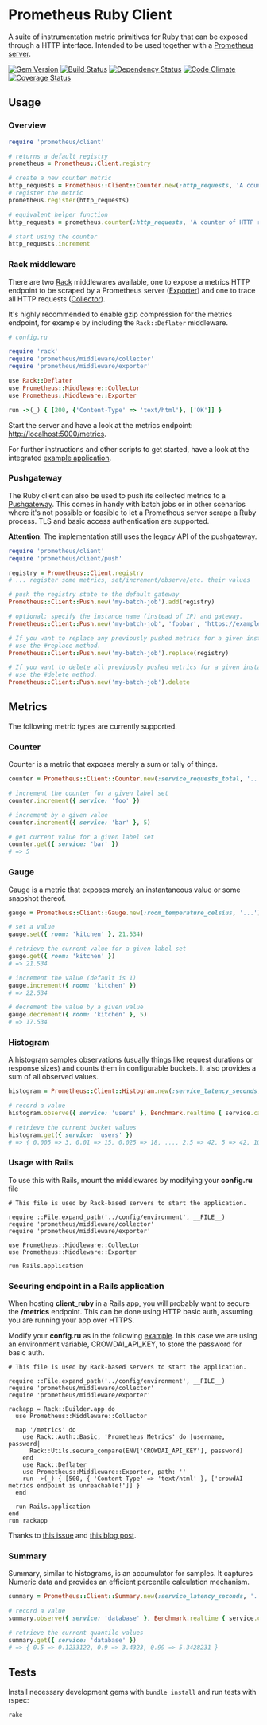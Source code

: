 # Prometheus Ruby Client

A suite of instrumentation metric primitives for Ruby that can be exposed
through a HTTP interface. Intended to be used together with a
[Prometheus server][1].

[![Gem Version][4]](http://badge.fury.io/rb/prometheus-client)
[![Build Status][3]](http://travis-ci.org/prometheus/client_ruby)
[![Dependency Status][5]](https://gemnasium.com/prometheus/client_ruby)
[![Code Climate][6]](https://codeclimate.com/github/prometheus/client_ruby)
[![Coverage Status][7]](https://coveralls.io/r/prometheus/client_ruby)

## Usage

### Overview

```ruby
require 'prometheus/client'

# returns a default registry
prometheus = Prometheus::Client.registry

# create a new counter metric
http_requests = Prometheus::Client::Counter.new(:http_requests, 'A counter of HTTP requests made')
# register the metric
prometheus.register(http_requests)

# equivalent helper function
http_requests = prometheus.counter(:http_requests, 'A counter of HTTP requests made')

# start using the counter
http_requests.increment
```

### Rack middleware

There are two [Rack][2] middlewares available, one to expose a metrics HTTP
endpoint to be scraped by a Prometheus server ([Exporter][9]) and one to trace all HTTP
requests ([Collector][10]).

It's highly recommended to enable gzip compression for the metrics endpoint,
for example by including the `Rack::Deflater` middleware.

```ruby
# config.ru

require 'rack'
require 'prometheus/middleware/collector'
require 'prometheus/middleware/exporter'

use Rack::Deflater
use Prometheus::Middleware::Collector
use Prometheus::Middleware::Exporter

run ->(_) { [200, {'Content-Type' => 'text/html'}, ['OK']] }
```

Start the server and have a look at the metrics endpoint:
[http://localhost:5000/metrics](http://localhost:5000/metrics).

For further instructions and other scripts to get started, have a look at the
integrated [example application](examples/rack/README.md).

### Pushgateway

The Ruby client can also be used to push its collected metrics to a
[Pushgateway][8]. This comes in handy with batch jobs or in other scenarios
where it's not possible or feasible to let a Prometheus server scrape a Ruby
process. TLS and basic access authentication are supported.

**Attention**: The implementation still uses the legacy API of the pushgateway.

```ruby
require 'prometheus/client'
require 'prometheus/client/push'

registry = Prometheus::Client.registry
# ... register some metrics, set/increment/observe/etc. their values

# push the registry state to the default gateway
Prometheus::Client::Push.new('my-batch-job').add(registry)

# optional: specify the instance name (instead of IP) and gateway.
Prometheus::Client::Push.new('my-batch-job', 'foobar', 'https://example.domain:1234').add(registry)

# If you want to replace any previously pushed metrics for a given instance,
# use the #replace method.
Prometheus::Client::Push.new('my-batch-job').replace(registry)

# If you want to delete all previously pushed metrics for a given instance,
# use the #delete method.
Prometheus::Client::Push.new('my-batch-job').delete
```

## Metrics

The following metric types are currently supported.

### Counter

Counter is a metric that exposes merely a sum or tally of things.

```ruby
counter = Prometheus::Client::Counter.new(:service_requests_total, '...')

# increment the counter for a given label set
counter.increment({ service: 'foo' })

# increment by a given value
counter.increment({ service: 'bar' }, 5)

# get current value for a given label set
counter.get({ service: 'bar' })
# => 5
```

### Gauge

Gauge is a metric that exposes merely an instantaneous value or some snapshot
thereof.

```ruby
gauge = Prometheus::Client::Gauge.new(:room_temperature_celsius, '...')

# set a value
gauge.set({ room: 'kitchen' }, 21.534)

# retrieve the current value for a given label set
gauge.get({ room: 'kitchen' })
# => 21.534

# increment the value (default is 1)
gauge.increment({ room: 'kitchen' })
# => 22.534

# decrement the value by a given value
gauge.decrement({ room: 'kitchen' }, 5)
# => 17.534
```

### Histogram

A histogram samples observations (usually things like request durations or
response sizes) and counts them in configurable buckets. It also provides a sum
of all observed values.

```ruby
histogram = Prometheus::Client::Histogram.new(:service_latency_seconds, '...')

# record a value
histogram.observe({ service: 'users' }, Benchmark.realtime { service.call(arg) })

# retrieve the current bucket values
histogram.get({ service: 'users' })
# => { 0.005 => 3, 0.01 => 15, 0.025 => 18, ..., 2.5 => 42, 5 => 42, 10 = >42 }
```

### Usage with Rails

To use this with Rails, mount the middlewares by modifying your **config.ru** file

```
# This file is used by Rack-based servers to start the application.

require ::File.expand_path('../config/environment', __FILE__)
require 'prometheus/middleware/collector'
require 'prometheus/middleware/exporter'

use Prometheus::Middleware::Collector
use Prometheus::Middleware::Exporter

run Rails.application

```

### Securing endpoint in a Rails application


When hosting **client_ruby** in a Rails app, you will probably want to secure the **/metrics** endpoint. This can be done using HTTP basic auth, assuming you are running your app over HTTPS.

Modify your **config.ru** as in the following [example](https://github.com/crowdAI/crowdai/blob/master/config.ru). In this case we are using an environment variable, CROWDAI_API_KEY, to store the password for basic auth.

```
# This file is used by Rack-based servers to start the application.

require ::File.expand_path('../config/environment', __FILE__)
require 'prometheus/middleware/collector'
require 'prometheus/middleware/exporter'

rackapp = Rack::Builder.app do
  use Prometheus::Middleware::Collector

  map '/metrics' do
    use Rack::Auth::Basic, 'Prometheus Metrics' do |username, password|
      Rack::Utils.secure_compare(ENV['CROWDAI_API_KEY'], password)
    end
    use Rack::Deflater
    use Prometheus::Middleware::Exporter, path: ''
    run ->(_) { [500, { 'Content-Type' => 'text/html' }, ['crowdAI metrics endpoint is unreachable!']] }
  end

  run Rails.application
end
run rackapp
```

Thanks to [this issue](https://github.com/prometheus/client_ruby/issues/61) and [this blog post](https://www.robustperception.io/instrumenting-a-ruby-on-rails-application-with-prometheus).

### Summary

Summary, similar to histograms, is an accumulator for samples. It captures
Numeric data and provides an efficient percentile calculation mechanism.

```ruby
summary = Prometheus::Client::Summary.new(:service_latency_seconds, '...')

# record a value
summary.observe({ service: 'database' }, Benchmark.realtime { service.call() })

# retrieve the current quantile values
summary.get({ service: 'database' })
# => { 0.5 => 0.1233122, 0.9 => 3.4323, 0.99 => 5.3428231 }
```

## Tests

Install necessary development gems with `bundle install` and run tests with
rspec:

```bash
rake
```

[1]: https://github.com/prometheus/prometheus
[2]: http://rack.github.io/
[3]: https://secure.travis-ci.org/prometheus/client_ruby.svg?branch=master
[4]: https://badge.fury.io/rb/prometheus-client.svg
[5]: https://gemnasium.com/prometheus/client_ruby.svg
[6]: https://codeclimate.com/github/prometheus/client_ruby.svg
[7]: https://coveralls.io/repos/prometheus/client_ruby/badge.svg?branch=master
[8]: https://github.com/prometheus/pushgateway
[9]: lib/prometheus/middleware/exporter.rb
[10]: lib/prometheus/middleware/collector.rb

